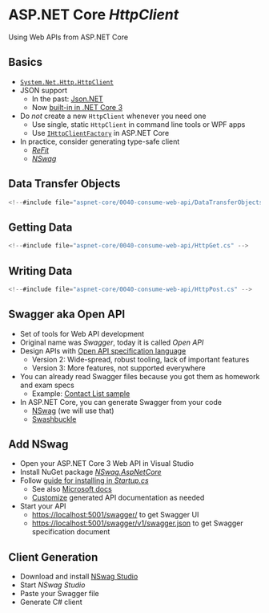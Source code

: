 # ASP.NET Core *HttpClient*

Using Web APIs from ASP.NET Core


<!-- .slide: class="left" -->
## Basics

* [`System.Net.Http.HttpClient`](https://docs.microsoft.com/en-us/dotnet/api/system.net.http.httpclient)
* JSON support
  * In the past: [Json.NET](https://www.newtonsoft.com/json)
  * Now [built-in in .NET Core 3](https://devblogs.microsoft.com/dotnet/try-the-new-system-text-json-apis/)
* Do *not* create a new `HttpClient` whenever you need one
  * Use single, static `HttpClient` in command line tools or WPF apps
  * Use [`IHttpClientFactory`](https://docs.microsoft.com/en-us/aspnet/core/fundamentals/http-requests) in ASP.NET Core
* In practice, consider generating type-safe client
  * [*ReFit*](https://github.com/reactiveui/refit)
  * [*NSwag*](https://github.com/RicoSuter/NSwag)


<!-- .slide: class="left" -->
## Data Transfer Objects

```csharp
<!--#include file="aspnet-core/0040-consume-web-api/DataTransferObjects.cs" -->
```


<!-- .slide: class="left" -->
## Getting Data

```csharp
<!--#include file="aspnet-core/0040-consume-web-api/HttpGet.cs" -->
```


<!-- .slide: class="left" -->
## Writing Data

```csharp
<!--#include file="aspnet-core/0040-consume-web-api/HttpPost.cs" -->
```


<!-- .slide: class="left" -->
## Swagger aka Open API

* Set of tools for Web API development
* Original name was *Swagger*, today it is called *Open API*
* Design APIs with [Open API specification language](https://swagger.io/specification/)
  * Version 2: Wide-spread, robust tooling, lack of important features
  * Version 3: More features, not supported everywhere
* You can already read Swagger files because you got them as homework and exam specs
  * Example: [Contact List sample](https://github.com/rstropek/htl-mobile-computing-5/blob/master/aspnet-core/9010-contact-list/swagger.yaml)
* In ASP.NET Core, you can generate Swagger from your code
  * [NSwag](https://github.com/RicoSuter/NSwag) (we will use that)
  * [Swashbuckle](https://github.com/domaindrivendev/Swashbuckle.AspNetCore)


<!-- .slide: class="left" -->
## Add NSwag

* Open your ASP.NET Core 3 Web API in Visual Studio
* Install NuGet package [*NSwag.AspNetCore*](https://www.nuget.org/packages/NSwag.AspNetCore/)
* Follow [guide for installing in *Startup.cs*](https://github.com/RicoSuter/NSwag#usage-in-c)
  * See also [Microsoft docs](https://docs.microsoft.com/en-us/aspnet/core/tutorials/getting-started-with-nswag)
  * [Customize](https://docs.microsoft.com/en-us/aspnet/core/tutorials/getting-started-with-nswag#customize-api-documentation) generated API documentation as needed
* Start your API
  * [https://localhost:5001/swagger/](https://localhost:5001/swagger/) to get Swagger UI
  * [https://localhost:5001/swagger/v1/swagger.json](https://localhost:5001/swagger/v1/swagger.json) to get Swagger specification document


<!-- .slide: class="left" -->
## Client Generation

* Download and install [NSwag Studio](http://rsuter.com/Projects/NSwagStudio/installer.php)
* Start *NSwag Studio*
* Paste your Swagger file
* Generate C# client
